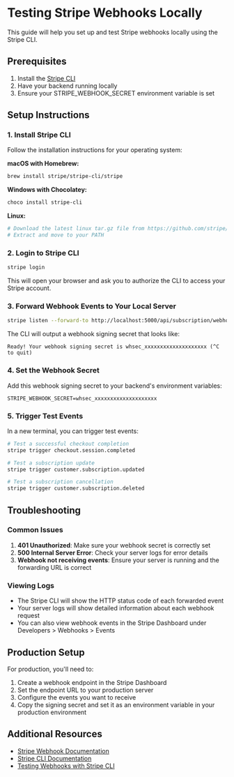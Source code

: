 # Testing Stripe Webhooks Locally

This guide will help you set up and test Stripe webhooks locally using the Stripe CLI.

## Prerequisites

1. Install the [Stripe CLI](https://stripe.com/docs/stripe-cli)
2. Have your backend running locally
3. Ensure your STRIPE_WEBHOOK_SECRET environment variable is set

## Setup Instructions

### 1. Install Stripe CLI

Follow the installation instructions for your operating system:

**macOS with Homebrew:**
```bash
brew install stripe/stripe-cli/stripe
```

**Windows with Chocolatey:**
```bash
choco install stripe-cli
```

**Linux:**
```bash
# Download the latest linux tar.gz file from https://github.com/stripe/stripe-cli/releases/latest
# Extract and move to your PATH
```

### 2. Login to Stripe CLI

```bash
stripe login
```

This will open your browser and ask you to authorize the CLI to access your Stripe account.

### 3. Forward Webhook Events to Your Local Server

```bash
stripe listen --forward-to http://localhost:5000/api/subscription/webhook
```

The CLI will output a webhook signing secret that looks like:
```
Ready! Your webhook signing secret is whsec_xxxxxxxxxxxxxxxxxxxx (^C to quit)
```

### 4. Set the Webhook Secret

Add this webhook signing secret to your backend's environment variables:

```
STRIPE_WEBHOOK_SECRET=whsec_xxxxxxxxxxxxxxxxxxxx
```

### 5. Trigger Test Events

In a new terminal, you can trigger test events:

```bash
# Test a successful checkout completion
stripe trigger checkout.session.completed

# Test a subscription update
stripe trigger customer.subscription.updated

# Test a subscription cancellation
stripe trigger customer.subscription.deleted
```

## Troubleshooting

### Common Issues

1. **401 Unauthorized**: Make sure your webhook secret is correctly set
2. **500 Internal Server Error**: Check your server logs for error details
3. **Webhook not receiving events**: Ensure your server is running and the forwarding URL is correct

### Viewing Logs

- The Stripe CLI will show the HTTP status code of each forwarded event
- Your server logs will show detailed information about each webhook request
- You can also view webhook events in the Stripe Dashboard under Developers > Webhooks > Events

## Production Setup

For production, you'll need to:

1. Create a webhook endpoint in the Stripe Dashboard
2. Set the endpoint URL to your production server
3. Configure the events you want to receive
4. Copy the signing secret and set it as an environment variable in your production environment

## Additional Resources

- [Stripe Webhook Documentation](https://stripe.com/docs/webhooks)
- [Stripe CLI Documentation](https://stripe.com/docs/stripe-cli)
- [Testing Webhooks with Stripe CLI](https://stripe.com/docs/webhooks/test) 